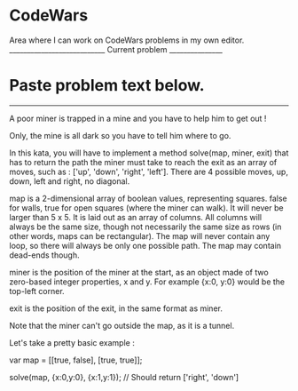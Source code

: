 # CodeWars
Area where I can work on CodeWars problems in my own editor.
___________________________ Current problem _______________
# Paste problem text below.
____________________________________________________

A poor miner is trapped in a mine and you have to help him to get out !

Only, the mine is all dark so you have to tell him where to go.

In this kata, you will have to implement a method solve(map, miner, exit) that has to return the path the miner must take to reach the exit as an array of moves, such as : ['up', 'down', 'right', 'left']. There are 4 possible moves, up, down, left and right, no diagonal.

map is a 2-dimensional array of boolean values, representing squares. false for walls, true for open squares (where the miner can walk). It will never be larger than 5 x 5. It is laid out as an array of columns. All columns will always be the same size, though not necessarily the same size as rows (in other words, maps can be rectangular). The map will never contain any loop, so there will always be only one possible path. The map may contain dead-ends though.

miner is the position of the miner at the start, as an object made of two zero-based integer properties, x and y. For example {x:0, y:0} would be the top-left corner.

exit is the position of the exit, in the same format as miner.

Note that the miner can't go outside the map, as it is a tunnel.

Let's take a pretty basic example :

var map = [[true, false],
    [true, true]];

solve(map, {x:0,y:0}, {x:1,y:1});
// Should return ['right', 'down']
